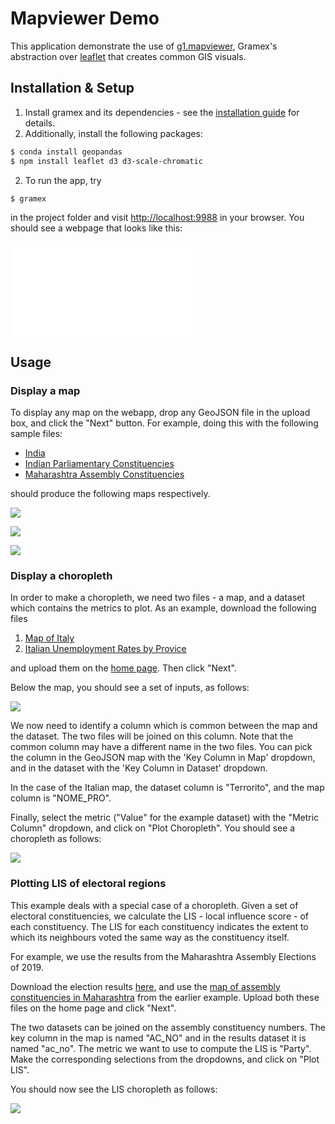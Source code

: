 # Mapviewer Demo

This application demonstrate the use of [g1.mapviewer](https://learn.gramener.com/guide/mapviewer/),
Gramex's abstraction over [leaflet]() that creates common GIS visuals.

## Installation & Setup

1. Install gramex and its dependencies - see the [installation guide](install.md) for details.
2. Additionally, install the following packages:

```bash
$ conda install geopandas
$ npm install leaflet d3 d3-scale-chromatic
```

2. To run the app, try

```bash
$ gramex
```
in the project folder and visit [http://localhost:9988](http://localhost:9988) in your browser.
You should see a webpage that looks like this:

![](assets/home.md)

## Usage

### Display a map

To display any map on the webapp, drop any GeoJSON file in the upload box,
and click the "Next" button. For example, doing this with the following sample files:

* [India](https://cloud.gramener.com/f/a495212a1028427c8c33/?dl)
* [Indian Parliamentary Constituencies](https://cloud.gramener.com/f/6b197ccfa1d4492c845b/?dl)
* [Maharashtra Assembly Constituencies](https://cloud.gramener.com/f/f29f705068e84fac8b69/?dl)

should produce the following maps respectively.

![](assets/india.png)

![](assets/india_pc.png)

![](assets/maha_ac.png)

### Display a choropleth

In order to make a choropleth, we need two files -
a map, and a dataset which contains the metrics to plot. As an example,
download the following files

1. [Map of Italy](https://cloud.gramener.com/f/15552c8553f343d8b1b7/?dl)
2. [Italian Unemployment Rates by Provice](https://cloud.gramener.com/f/29a0ae5347e64e77a89f/?dl)

and upload them on the [home page](http://localhost:9988). Then click "Next".

Below the map, you should see a set of inputs, as follows:

![](assets/controls.png)

We now need to identify a column which is common between the map and the dataset.
The two files will be joined on this column. Note that the common column may have a different name
in the two files. You can pick the column in the GeoJSON map with the 'Key Column in Map' dropdown, and in the dataset with the 'Key Column in Dataset' dropdown.

In the case of the Italian map, the dataset column is "Terrorito", and the map column is "NOME\_PRO".

Finally, select the metric ("Value" for the example dataset) with the "Metric Column" dropdown,
and click on "Plot Choropleth". You should see a choropleth as follows:

![](assets/italy.png)

### Plotting LIS of electoral regions

This example deals with a special case of a choropleth. Given a set of electoral constituencies,
we calculate the LIS - local influence score - of each constituency. The LIS for each constituency 
indicates the extent to which its neighbours voted the same way as the constituency itself.

For example, we use the results from the Maharashtra Assembly Elections of 2019.

Download the election results [here](https://cloud.gramener.com/f/a80919938bd448fb8f7e/?dl),
and use the [map of assembly constituencies in Maharashtra](https://cloud.gramener.com/f/f29f705068e84fac8b69/?dl) from the earlier example. Upload both these files on the home page and click "Next".

The two datasets can be joined on the assembly constituency numbers.
The key column in the map is named "AC\_NO" and in the results dataset it is named "ac\_no".
The metric we want to use to compute the LIS is "Party". Make the corresponding selections from
the dropdowns, and click on "Plot LIS".

You should now see the LIS choropleth as follows:

![](assets/lis.png)
